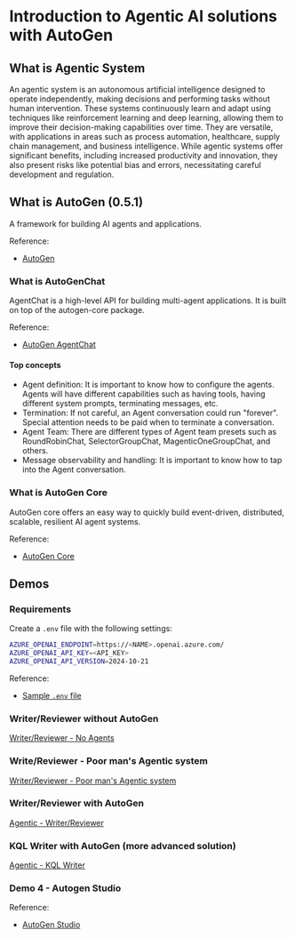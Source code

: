 # Introduction to Agentic AI solutions with AutoGen

## What is Agentic System

An agentic system is an autonomous artificial intelligence designed to operate independently, making decisions and performing tasks without human intervention. These systems continuously learn and adapt using techniques like reinforcement learning and deep learning, allowing them to improve their decision-making capabilities over time. They are versatile, with applications in areas such as process automation, healthcare, supply chain management, and business intelligence. While agentic systems offer significant benefits, including increased productivity and innovation, they also present risks like potential bias and errors, necessitating careful development and regulation.


## What is AutoGen (0.5.1)

A framework for building AI agents and applications.

Reference:
- [AutoGen](https://microsoft.github.io/autogen/stable/index.html)

### What is AutoGenChat

AgentChat is a high-level API for building multi-agent applications. It is built on top of the autogen-core package. 

Reference:
- [AutoGen AgentChat](https://microsoft.github.io/autogen/stable/user-guide/agentchat-user-guide/index.html)

#### Top concepts

- Agent definition: It is important to know how to configure the agents. Agents will have different capabilities such as having tools, having different system prompts, terminating messages, etc.
- Termination: If not careful, an Agent conversation could run "forever". Special attention needs to be paid when to terminate a conversation.
- Agent Team: There are different types of Agent team presets such as RoundRobinChat, SelectorGroupChat, MagenticOneGroupChat, and others.
- Message observability and handling: It is important to know how to tap into the Agent conversation.

### What is AutoGen Core

AutoGen core offers an easy way to quickly build event-driven, distributed, scalable, resilient AI agent systems.

Reference:
- [AutoGen Core](https://microsoft.github.io/autogen/stable/user-guide/core-user-guide/index.html)

## Demos

### Requirements

Create a `.env` file with the following settings:

```bash
AZURE_OPENAI_ENDPOINT=https://<NAME>.openai.azure.com/
AZURE_OPENAI_API_KEY=<API_KEY>
AZURE_OPENAI_API_VERSION=2024-10-21
```

Reference:
- [Sample `.env` file](https://github.com/msalemor/agentic-intro-autogen/blob/main/.env-sample)

### Writer/Reviewer without AutoGen

[Writer/Reviewer - No Agents](https://github.com/msalemor/agentic-intro-autogen/blob/main/demos/writer-reviewer.py)

### Write/Reviewer - Poor man's Agentic system

[Writer/Reviewer - Poor man's Agentic system](https://github.com/msalemor/agentic-intro-autogen/blob/main/demos/writer-reviewer-poor.py)

### Writer/Reviewer with AutoGen

[Agentic - Writer/Reviewer](https://github.com/msalemor/agentic-intro-autogen/blob/main/demos/writer-reviewer-agents.py)

### KQL Writer with AutoGen (more advanced solution)

[Agentic - KQL Writer](https://github.com/msalemor/agentic-intro-autogen/blob/main/demos/kql-write-agents.py)

### Demo 4 - Autogen Studio

Reference:
- [AutoGen Studio](https://microsoft.github.io/autogen/stable/user-guide/autogenstudio-user-guide/index.html)
